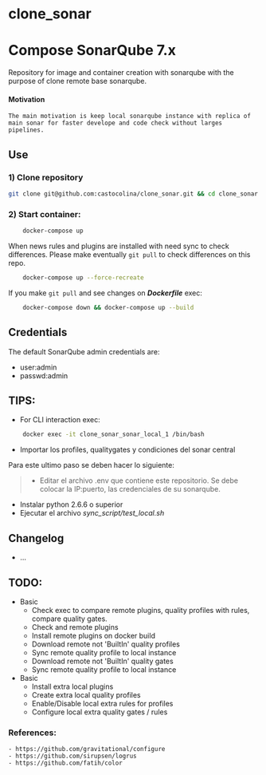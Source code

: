 # clone_sonar

# Compose SonarQube 7.x

Repository for image and container creation with sonarqube with the purpose of clone remote base sonarqube.

#### Motivation

    The main motivation is keep local sonarqube instance with replica of main sonar for faster develope and code check without larges pipelines.

## Use

### 1) Clone repository

```bash
git clone git@github.com:castocolina/clone_sonar.git && cd clone_sonar
```

### 2) Start container:

```bash
    docker-compose up
```

When news rules and plugins are installed with need sync to check differences. Please make eventually `git pull` to check differences on this repo.

```bash
    docker-compose up --force-recreate
```

If you make `git pull` and see changes on _**Dockerfile**_ exec:

```bash
    docker-compose down && docker-compose up --build
```

## Credentials

The default SonarQube admin credentials are:

- user:admin
- passwd:admin

## TIPS:

- For CLI interaction exec:

```bash
    docker exec -it clone_sonar_sonar_local_1 /bin/bash
```

- Importar los profiles, qualitygates y condiciones del sonar central

Para este ultimo paso se deben hacer lo siguiente:

> - Editar el archivo .env que contiene este repositorio. Se debe colocar la IP:puerto, las credenciales de su sonarqube.

- Instalar python 2.6.6 o superior
- Ejecutar el archivo _sync_script/test_local.sh_

## Changelog

- ...

## TODO:

- Basic
  - Check exec to compare remote plugins, quality profiles with rules, compare quality gates.
  - Check and remote plugins
  - Install remote plugins on docker build
  - Download remote not 'BuiltIn' quality profiles
  - Sync remote quality profile to local instance
  - Download remote not 'BuiltIn' quality gates
  - Sync remote quality profile to local instance
- Basic
  - Install extra local plugins
  - Create extra local quality profiles
  - Enable/Disable local extra rules for profiles
  - Configure local extra quality gates / rules

### References:

    - https://github.com/gravitational/configure
    - https://github.com/sirupsen/logrus
    - https://github.com/fatih/color
